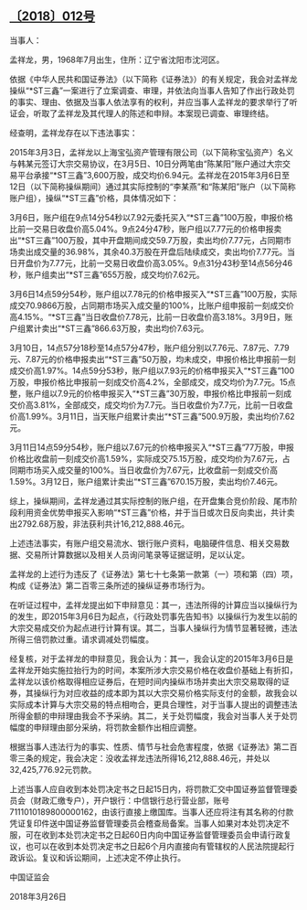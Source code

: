 ## [〔2018〕012号](http://www.csrc.gov.cn/pub/zjhpublic/G00306212/201803/t20180329_335935.htm)


当事人：

孟祥龙，男，1968年7月出生，住所：辽宁省沈阳市沈河区。

依据《中华人民共和国证券法》（以下简称《证券法》）的有关规定，我会对孟祥龙操纵“*ST三鑫”一案进行了立案调查、审理，并依法向当事人告知了作出行政处罚的事实、理由、依据及当事人依法享有的权利，并应当事人孟祥龙的要求举行了听证会，听取了孟祥龙及其代理人的陈述和申辩。本案现已调查、审理终结。

经查明，孟祥龙存在以下违法事实：

2015年3月3日，孟祥龙以上海宝弘资产管理有限公司（以下简称宝弘资产）名义与韩某元签订大宗交易协议，在3月5日、10日分两笔由“陈某阳”账户通过大宗交易平台承接“*ST三鑫”3,600万股，成交均价6.94元。孟祥龙在2015年3月6日至12日（以下简称操纵期间）通过其实际控制的“李某燕”和“陈某阳”账户（以下简称账户组），操纵“*ST三鑫”价格，具体情况如下：

3月6日，账户组在9点14分54秒以7.92元委托买入“*ST三鑫”100万股，申报价格比前一交易日收盘价高5.04%。9点24分47秒，账户组以7.77元的价格申报卖出“*ST三鑫”100万股，其中开盘期间成交59.7万股，卖出均价7.77元，占同期市场卖出成交量的36.98%，其余40.3万股在开盘后陆续成交，卖出均价7.77元。当日开盘价为7.77元，比前一交易日收盘价高3.05%。9点31分43秒至14点56分46秒，账户组卖出“*ST三鑫”655万股，成交均价7.62元。

3月6日14点59分54秒，账户组以7.78元的价格申报买入“*ST三鑫”100万股，实际成交70.9866万股，占同期市场买入成交量的100%，比账户组申报前一刻成交价高4.15%。“*ST三鑫”当日收盘价7.78元，比前一日收盘价高3.18%。3月9日，账户组累计卖出“*ST三鑫”866.63万股，卖出均价7.63元。

3月10日，14点57分18秒至14点57分47秒，账户组分别以7.76元、7.87元、7.79元、7.87元的价格申报卖出“*ST三鑫”50万股，均未成交，申报价格比申报前一刻成交价高1.97%。14点59分53秒，账户组以7.93元的价格申报买入“*ST三鑫”100万股，申报价格比申报前一刻成交价高4.2%，全部成交，成交均价为7.7元。15点整，账户组以7.9元的价格申报买入“*ST三鑫”30万股，申报价格比申报前一刻成交价高3.81%，全部成交，成交均价为7.7元。当日收盘价为7.7元，比前一日收盘价高1.99%。3月11日，当天账户组累计卖出“*ST三鑫”500.9万股，卖出均价7.62元。

3月11日14点59分54秒，账户组以7.67元的价格申报买入“*ST三鑫”77万股，申报价格比收盘前一刻成交价高1.59%，实际成交75.15万股，成交均价为7.67元，占同期市场买入成交量的100%。当日收盘价为7.67元，比收盘前一刻成交价高1.59%。3月12日，账户组累计卖出“*ST三鑫”670.15万股，卖出均价7.46元。

综上，操纵期间，孟祥龙通过其实际控制的账户组，在开盘集合竞价阶段、尾市阶段利用资金优势申报买入影响“*ST三鑫”价格，并于当日或次日反向卖出，共计卖出2792.68万股，非法获利共计16,212,888.46元。

上述违法事实，有账户组交易流水、银行账户资料，电脑硬件信息、相关交易数据、交易所计算数据以及相关人员询问笔录等证据证明，足以认定。

孟祥龙的上述行为违反了《证券法》第七十七条第一款第（一）项和第（四）项，构成《证券法》第二百零三条所述的操纵证券市场行为。

在听证过程中，孟祥龙提出如下申辩意见：其一，违法所得的计算应当以操纵行为的发生，即2015年3月6日为起点，《行政处罚事先告知书》以操纵行为发生以前的大宗交易成交价为起点进行计算有误。其二，当事人操纵行为情节显著轻微，违法所得三倍罚款过重。请求调减处罚幅度。

经复核，对于孟祥龙的申辩意见，我会认为：其一，我会认定的2015年3月6日是孟祥龙开始实施拉抬行为的时间，本案所涉大宗交易价格在收盘价基础上有折扣，孟祥龙以该价格取得相应证券后，在短时间内操纵市场并卖出大宗交易取得的证券，其操纵行为对应收益的成本即为其以大宗交易价格实际支付的金额，故我会以实际成本计算与大宗交易的特点相吻合，更具合理性，对于当事人提出的调整违法所得金额的申辩理由我会不予采纳。其二，关于处罚幅度，我会对当事人关于处罚幅度的申辩理由部分采纳，将罚款金额作出相应调整。

根据当事人违法行为的事实、性质、情节与社会危害程度，依据《证券法》第二百零三条的规定，我会决定：没收孟祥龙违法所得16,212,888.46元，并处以32,425,776.92元罚款。

上述当事人应自收到本处罚决定书之日起15日内，将罚款汇交中国证券监督管理委员会（财政汇缴专户），开户银行：中信银行总行营业部，账号7111010189800000162，由该行直接上缴国库。当事人还应将注有其名称的付款凭证复印件送中国证券监督管理委员会稽查局备案。当事人如果对本处罚决定不服，可在收到本处罚决定书之日起60日内向中国证券监督管理委员会申请行政复议，也可以在收到本处罚决定书之日起6个月内直接向有管辖权的人民法院提起行政诉讼。复议和诉讼期间，上述决定不停止执行。

 

 

 

 

中国证监会      

2018年3月26日    

 